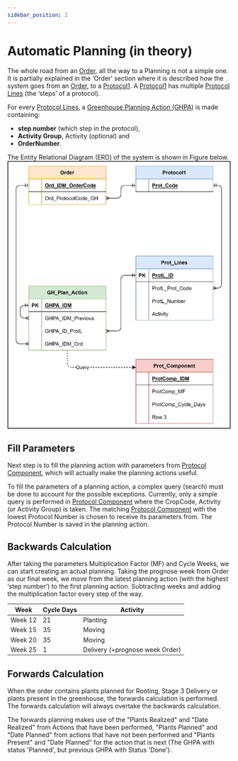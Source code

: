 ```yaml
---
sidebar_position: 2
---
```

# Automatic Planning (in theory)

The whole road from an [Order](../../Tissue_Culture/Order.md), all the way to a Planning is not a simple one. It is partially explained in the ‘Order’ section where it is described how the system goes from an [Order](../../Tissue_Culture/Order.md), to a [Protocol1](Protocol1.md). A [Protocol1](Protocol1.md) has multiple [Protocol Lines](Prot_Lines.md) (the ‘steps’ of a protocol).

For every [Protocol Lines](Prot_Lines.md), a [Greenhouse Planning Action (GHPA)](GHPA.md) is made containing:
- **step number** (which step in the protocol),
- **Activity Group**, Activity (optional) and
- **OrderNumber**.

The Entity Relational Diagram (ERD) of the system is shown in Figure below.
![](img/ERD_GHPA.png)

## Fill Parameters

Next step is to fill the planning action with parameters from [Protocol Component](../../Tissue_Culture/Prot_Component.md), which will actually make the planning actions useful.

To fill the parameters of a planning action, a complex query (search) must be done to account for the possible exceptions. Currently, only a simple query is performed in [Protocol Component](../../Tissue_Culture/Prot_Component.md) where the CropCode, Activity (or Activity Group) is taken. The matching [Protocol Component](../../Tissue_Culture/Prot_Component.md) with the lowest Protocol Number is chosen to receive its parameters from. The Protocol Number is saved in the planning action.

## Backwards Calculation

After taking the parameters Multiplication Factor (MF) and Cycle Weeks, we can start creating an actual planning. Taking the prognose week from Order as our final week, we move from the latest planning action (with the highest ‘step number’) to the first planning action. Subtracting weeks and adding the multiplication factor every step of the way.


|  Week   | Cycle Days | Activity                        |
| ------- | ---------- | ------------------------------- |
| Week 12 | 21         | Planting                        |
| Week 15 | 35         | Moving                          |
| Week 20 | 35         | Moving                          |
| Week 25 | 1          | Delivery (=prognose week Order) |

## Forwards Calculation

When the order contains plants planned for Rooting, Stage 3 Delivery or plants present in the greenhouse, the forwards calculation is performed. The forwards calculation will always overtake the backwards calculation.

The forwards planning makes use of the "Plants Realized" and "Date Realized" from Actions that have been performed, "Plants Planned" and "Date Planned" from actions that have not been performed and "Plants Present" and "Date Planned" for the action that is next (The GHPA with status 'Planned', but previous GHPA with Status 'Done').